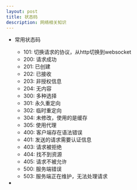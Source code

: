```yaml
---
layout: post
title: 状态码
description: 网络相关知识
---
```



- 常用状态码
  - 101: 切换请求的协议，从http切换到websocket
  - 200: 请求成功
  - 201: 已创建
  - 202: 已接收
  - 203: 非授权信息
  - 204: 无内容
  - 300: 多种选择
  - 301: 永久重定向
  - 302: 临时重定向
  - 304: 未修改，使用的是缓存
  - 305: 使用代理
  - 400: 客户端存在语法错误
  - 401: 发送的请求需要认证信息
  - 403: 请求被拒绝
  - 404: 找不到资源
  - 405: 请求不被允许
  - 500: 服务端错误
  - 503: 服务端正在维护，无法处理请求

- 
